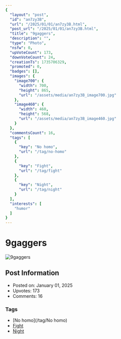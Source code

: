 ```yaml
---
{
  "layout": "post",
  "id": "an7zy3B",
  "url": "/2025/01/01/an7zy3B.html",
  "post_url": "/2025/01/01/an7zy3B.html",
  "title": "9gaggers",
  "description": "",
  "type": "Photo",
  "nsfw": 0,
  "upVoteCount": 173,
  "downVoteCount": 24,
  "creationTs": 1735706329,
  "promoted": 0,
  "badges": [],
  "images": {
    "image700": {
      "width": 700,
      "height": 865,
      "url": "/assets/media/an7zy3B_image700.jpg"
    },
    "image460": {
      "width": 460,
      "height": 568,
      "url": "/assets/media/an7zy3B_image460.jpg"
    }
  },
  "commentsCount": 16,
  "tags": [
    {
      "key": "No homo",
      "url": "/tag/no-homo"
    },
    {
      "key": "Fight",
      "url": "/tag/fight"
    },
    {
      "key": "Night",
      "url": "/tag/night"
    }
  ],
  "interests": [
    "humor"
  ]
}
---
```


# 9gaggers

![9gaggers](/assets/media/an7zy3B_image700.jpg)

## Post Information

- Posted on: January 01, 2025
- Upvotes: 173
- Comments: 16

### Tags

- [No homo](/tag/No homo)
- [Fight](/tag/Fight)
- [Night](/tag/Night)
